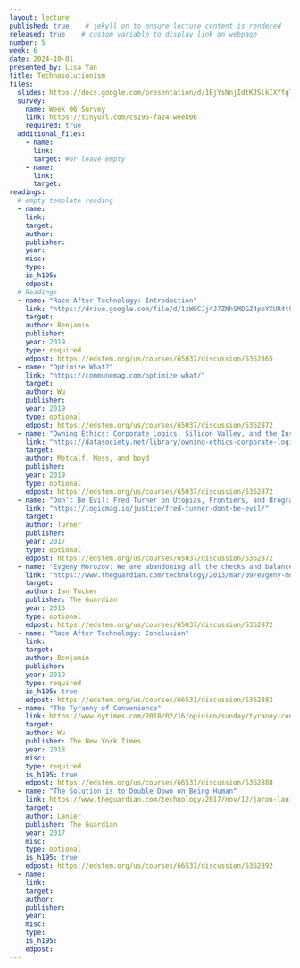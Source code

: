 ```yaml
---
layout: lecture
published: true    # jekyll on to ensure lecture content is rendered
released: true    # custom variable to display link on webpage
number: 5
week: 6
date: 2024-10-01
presented_by: Lisa Yan
title: Technosolutionism
files:
  slides: https://docs.google.com/presentation/d/1EjYsNnjIdtKJSlkIXYfqTlZlMlVbnilXop2So2kqowc/edit?usp=sharing
  survey:
    name: Week 06 Survey
    link: https://tinyurl.com/cs195-fa24-week06
    required: true
  additional_files:
    - name: 
      link: 
      target: #or leave empty
    - name: 
      link: 
      target:
readings:
  # empty template reading 
  - name: 
    link:
    target:
    author:
    publisher: 
    year: 
    misc: 
    type: 
    is_h195: 
    edpost:
  # Readings
  - name: "Race After Technology: Introduction"
    link: "https://drive.google.com/file/d/1zW0CJj4J7ZNhSMDGZ4poYXUR4t9K3SVh/view" # This link may not be ADA compliant
    target:
    author: Benjamin
    publisher: 
    year: 2019
    type: required
    edpost: https://edstem.org/us/courses/65037/discussion/5362865
  - name: "Optimize What?"
    link: "https://communemag.com/optimize-what/" 
    target:
    author: Wu
    publisher: 
    year: 2019
    type: optional
    edpost: https://edstem.org/us/courses/65037/discussion/5362872
  - name: "Owning Ethics: Corporate Logics, Silicon Valley, and the Institutionalization of Ethics"
    link: "https://datasociety.net/library/owning-ethics-corporate-logics-silicon-valley-and-the-institutionalization-of-ethics/"
    target:
    author: Metcalf, Moss, and boyd
    publisher: 
    year: 2019
    type: optional
    edpost: https://edstem.org/us/courses/65037/discussion/5362872
  - name: "Don’t Be Evil: Fred Turner on Utopias, Frontiers, and Brogrammers"
    link: "https://logicmag.io/justice/fred-turner-dont-be-evil/" 
    target:
    author: Turner
    publisher: 
    year: 2017
    type: optional
    edpost: https://edstem.org/us/courses/65037/discussion/5362872
  - name: "Evgeny Morozov: We are abandoning all the checks and balances"
    link: "https://www.theguardian.com/technology/2013/mar/09/evgeny-morozov-technology-solutionism-interview" 
    target: 
    author: Ian Tucker
    publisher: The Guardian
    year: 2013
    type: optional
    edpost: https://edstem.org/us/courses/65037/discussion/5362872
  - name: "Race After Technology: Conclusion"
    link:
    target:
    author: Benjamin
    publisher: 
    year: 2019
    type: required
    is_h195: true
    edpost: https://edstem.org/us/courses/66531/discussion/5362882
  - name: "The Tyranny of Convenience"
    link: https://www.nytimes.com/2018/02/16/opinion/sunday/tyranny-convenience.html
    target:
    author: Wu
    publisher: The New York Times
    year: 2018
    misc: 
    type: required
    is_h195: true
    edpost: https://edstem.org/us/courses/66531/discussion/5362888
  - name: "The Solution is to Double Down on Being Human"
    link: https://www.theguardian.com/technology/2017/nov/12/jaron-lanier-book-dawn-new-everything-interview-virtual-reality
    target: 
    author: Lanier
    publisher: The Guardian
    year: 2017
    misc: 
    type: optional
    is_h195: true
    edpost: https://edstem.org/us/courses/66531/discussion/5362892
  - name: 
    link:
    target:
    author:
    publisher: 
    year: 
    misc: 
    type: 
    is_h195: 
    edpost:
---
```


<!-- information here -->
